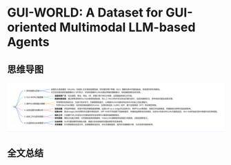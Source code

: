 # GUI-WORLD: A Dataset for GUI-oriented Multimodal LLM-based Agents

## 思维导图
![思维导图](/imgs/GUI-WORLD-A-Dataset-for-GUI-oriented-Multimodal-LLM-based-Agents.jpg)

## 全文总结
